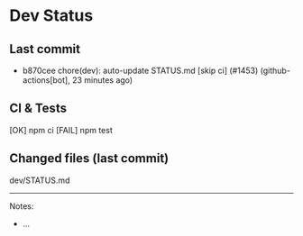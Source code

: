 # Dev Status

## Last commit
- b870cee chore(dev): auto-update STATUS.md [skip ci] (#1453) (github-actions[bot], 23 minutes ago)
## CI & Tests
[OK] npm ci
[FAIL] npm test

## Changed files (last commit)
dev/STATUS.md

---
Notes:
- ...

